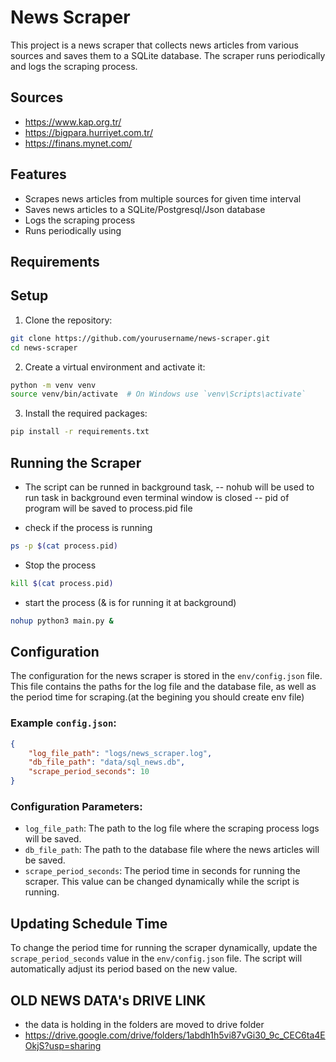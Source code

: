 # News Scraper

This project is a news scraper that collects news articles from various sources and saves them to a SQLite database. The scraper runs periodically and logs the scraping process.

## Sources 
- https://www.kap.org.tr/
- https://bigpara.hurriyet.com.tr/
- https://finans.mynet.com/

## Features
- Scrapes news articles from multiple sources for given time interval
- Saves news articles to a SQLite/Postgresql/Json database
- Logs the scraping process
- Runs periodically using 

## Requirements


## Setup

1. Clone the repository:

```sh
git clone https://github.com/yourusername/news-scraper.git
cd news-scraper
```

2. Create a virtual environment and activate it:
```sh
python -m venv venv
source venv/bin/activate  # On Windows use `venv\Scripts\activate`
```

3. Install the required packages:
```sh
pip install -r requirements.txt
```

## Running the Scraper
- The script can be runned in background task, 
-- nohub will be used to run task in background even terminal window is closed
-- pid of program will be saved to process.pid file

- check if the process is running
```sh
ps -p $(cat process.pid)
```
- Stop the process
```sh
kill $(cat process.pid)
```
- start the process (& is for running it at background)
```sh
nohup python3 main.py &
```


## Configuration

The configuration for the news scraper is stored in the `env/config.json` file. This file contains the paths for the log file and the database file, as well as the period time for scraping.(at the begining you should create env file)

### Example `config.json`:

```json
{
    "log_file_path": "logs/news_scraper.log",
    "db_file_path": "data/sql_news.db",
    "scrape_period_seconds": 10
}
```

### Configuration Parameters:

- `log_file_path`: The path to the log file where the scraping process logs will be saved.
- `db_file_path`: The path to the database file where the news articles will be saved.
- `scrape_period_seconds`: The period time in seconds for running the scraper. This value can be changed dynamically while the script is running.

## Updating Schedule Time

To change the period time for running the scraper dynamically, update the `scrape_period_seconds` value in the `env/config.json` file. The script will automatically adjust its period based on the new value.


## OLD NEWS DATA's DRIVE LINK
- the data is holding in the folders are moved to drive folder
- https://drive.google.com/drive/folders/1abdh1h5vi87vGi30_9c_CEC6ta4EOkjS?usp=sharing

